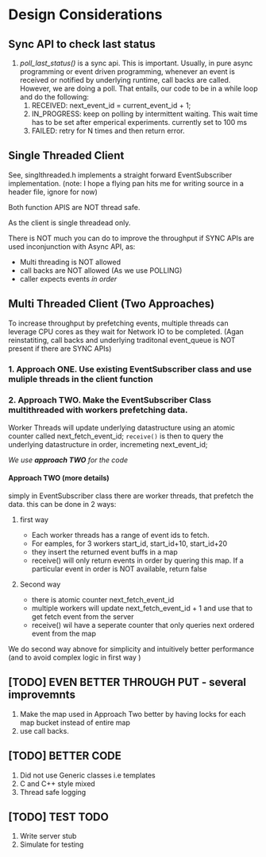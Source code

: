 # Design Considerations
## Sync API to check last status
1. *poll_last_status()* is a sync api. This is important. Usually, in pure async programming or event driven programming,
 whenever an event is received or notified by underlying runtime, call backs are called. However, we are doing a poll.
That entails, our code to be in a while loop and do the following: 
    1. RECEIVED: next_event_id = current_event_id + 1;
    2. IN_PROGRESS: keep on polling by intermittent waiting. This wait time has to be set after emperical experiments. currently set to 100 ms
    3. FAILED: retry for N times and then return error.

## Single Threaded Client
See, singlthreaded.h implements a straight forward EventSubscriber implementation.
(note: I hope a flying pan hits me for writing source in a header file, ignore for now)

Both function APIS are NOT thread safe.

As the client is single threadead only.

There is NOT much you can do to improve the throughput if SYNC APIs
are used inconjunction with Async API, as:
- Multi threading is NOT allowed
- call backs are NOT allowed (As we use POLLING)
- caller expects events *in order*


## Multi Threaded Client (Two Approaches)
To increase throughput by prefetching events, multiple threads
can leverage CPU cores as they wait for Network IO to be completed.
(Agan reinstatiting, call backs and underlying traditonal event_queue
 is NOT present if there are SYNC APIs)

### 1. Approach ONE. Use existing EventSubscriber class and use muliple threads in the client function

### 2. Approach TWO. Make the EventSubscriber Class multithreaded with workers prefetching data.
Worker Threads will update underlying datastructure using an atomic counter called next_fetch_event_id;
`receive()` is then to query the underlying datastructure in order, incremeting next_event_id;

*We use **approach TWO** for the code*

#### Approach TWO (more details)
simply in EventSubscriber class there are worker threads, that prefetch the data.
 this can be done in 2 ways:
 1. first way
    - Each worker threads has a range of event ids to fetch.
    -  For eamples, for 3 workers start_id, start_id+10, start_id+20
    - they insert the returned event buffs in a map
     - receive() will only return events in order by quering this map. If a particular event in order is NOT available, return false

 2. Second way
    - there is atomic counter next_fetch_event_id
    - multiple workers will update next_fetch_event_id + 1 and use that to get fetch event from the server
    - receive() wil have a seperate counter that only queries next ordered event from the map

We do second way abnove for simplicity and intuitively better performance (and to avoid complex logic in first way )

## [TODO] EVEN BETTER THROUGH PUT - several improvemnts
1. Make the map used in Approach Two better  by having locks for each map bucket instead of entire map
2. use call backs. 

## [TODO] BETTER CODE
1. Did not use Generic classes i.e templates
2. C and C++ style mixed
3. Thread safe logging

## [TODO] TEST TODO
1. Write server stub
2. Simulate for testing
